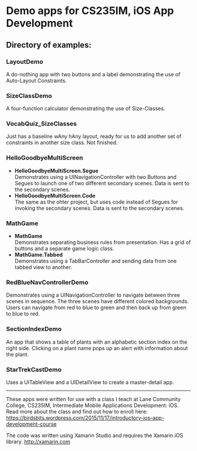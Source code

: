 # Demo apps for CS235IM, iOS App Development

## Directory of examples:
### LayoutDemo
A do-nothing app with two buttons and a label demonstrating the use of Auto-Layout Constraints.

### SizeClassDemo
A four-function calculator demonstrating the use of Size-Classes.

### VocabQuiz_SizeClasses
Just has a baseline wAny hAny layout, ready for us to add another set of constraints in another size class. Not finished.

### HelloGoodbyeMultiScreen
- **HelloGoodbyeMultiScreen.Segue**  
Demonstrates using a UINavigationController with two Buttons and Segues to launch one of two different secondary scenes. Data is sent to the secondary scenes.
- **HelloGoodbyeMultiScreen.Code**  
The same as the ohter project, but uses code instead of Segues for invoking the secondary scenes. Data is sent to the secondary scenes.

### MathGame
- **MathGame**  
Demonstrates separating business rules from presentation. Has a grid of buttons and a separate game logic class.
- **MathGame.Tabbed**  
Demonstrates using a TabBarController and sending data from one tabbed view to another.

### RedBlueNavControllerDemo
Demonstrates using a UINavigationController to navigate between three scenes in sequence. The three scenes have different colored backgrounds. Users can navigate from red to blue to green and then back up from green to blue to red.

### SectionIndexDemo
An app that shows a table of plants with an alphabetic section index on the right side. Clicking on a plant name pops up an alert with information about the plant.

### StarTrekCastDemo
Uses a UITableView and a UIDetailView to create a master-detail app.
___
These apps were written for use with a class I teach at Lane Community College,
CS235IM, Intermediate Mobile Applications Development: iOS.
Read more about the class and find out how to enroll here:
https://birdsbits.wordpress.com/2015/11/17/introductory-ios-app-development-course

The code was written using Xamarin Studio and requires the Xamarin.iOS library.  http://xamarin.com
